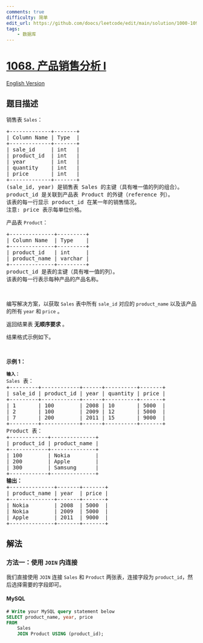 ```yaml
---
comments: true
difficulty: 简单
edit_url: https://github.com/doocs/leetcode/edit/main/solution/1000-1099/1068.Product%20Sales%20Analysis%20I/README.md
tags:
    - 数据库
---
```


<!-- problem:start -->

# [1068. 产品销售分析 I](https://leetcode.cn/problems/product-sales-analysis-i)

[English Version](/solution/1000-1099/1068.Product%20Sales%20Analysis%20I/README_EN.md)

## 题目描述

<!-- description:start -->

<p>销售表&nbsp;<code>Sales</code>：</p>

<pre>
+-------------+-------+
| Column Name | Type  |
+-------------+-------+
| sale_id     | int   |
| product_id  | int   |
| year        | int   |
| quantity    | int   |
| price       | int   |
+-------------+-------+
(sale_id, year) 是销售表 Sales 的主键（具有唯一值的列的组合）。
product_id 是关联到产品表 Product 的外键（reference 列）。
该表的每一行显示 product_id 在某一年的销售情况。
注意: price 表示每单位价格。
</pre>

<p>产品表&nbsp;<code>Product</code>：</p>

<pre>
+--------------+---------+
| Column Name  | Type    |
+--------------+---------+
| product_id   | int     |
| product_name | varchar |
+--------------+---------+
product_id&nbsp;是表的主键（具有唯一值的列）。
该表的每一行表示每种产品的产品名称。
</pre>

<p>&nbsp;</p>

<p>编写解决方案，以获取 <code>Sales</code>&nbsp;表中所有 <code>sale_id</code> 对应的&nbsp;<code>product_name</code> 以及该产品的所有<strong>&nbsp;</strong><code>year</code>&nbsp;和<strong>&nbsp;</strong><code>price</code> 。</p>

<p>返回结果表&nbsp;<strong>无顺序要求</strong> 。</p>

<p>结果格式示例如下。</p>

<p>&nbsp;</p>

<p><strong>示例 1：</strong></p>

<pre>
<code><strong>输入：</strong>
Sales</code> 表：
+---------+------------+------+----------+-------+
| sale_id | product_id | year | quantity | price |
+---------+------------+------+----------+-------+ 
| 1       | 100        | 2008 | 10       | 5000  |
| 2       | 100        | 2009 | 12       | 5000  |
| 7       | 200        | 2011 | 15       | 9000  |
+---------+------------+------+----------+-------+
Product 表：
+------------+--------------+
| product_id | product_name |
+------------+--------------+
| 100        | Nokia        |
| 200        | Apple        |
| 300        | Samsung      |
+------------+--------------+
<strong>输出：</strong>
+--------------+-------+-------+
| product_name | year  | price |
+--------------+-------+-------+
| Nokia        | 2008  | 5000  |
| Nokia        | 2009  | 5000  |
| Apple        | 2011  | 9000  |
+--------------+-------+-------+
</pre>

<!-- description:end -->

## 解法

<!-- solution:start -->

### 方法一：使用 `JOIN` 内连接

我们直接使用 `JOIN` 连接 `Sales` 和 `Product` 两张表，连接字段为 `product_id`，然后选择需要的字段即可。

<!-- tabs:start -->

#### MySQL

```sql
# Write your MySQL query statement below
SELECT product_name, year, price
FROM
    Sales
    JOIN Product USING (product_id);
```

<!-- tabs:end -->

<!-- solution:end -->

<!-- problem:end -->
